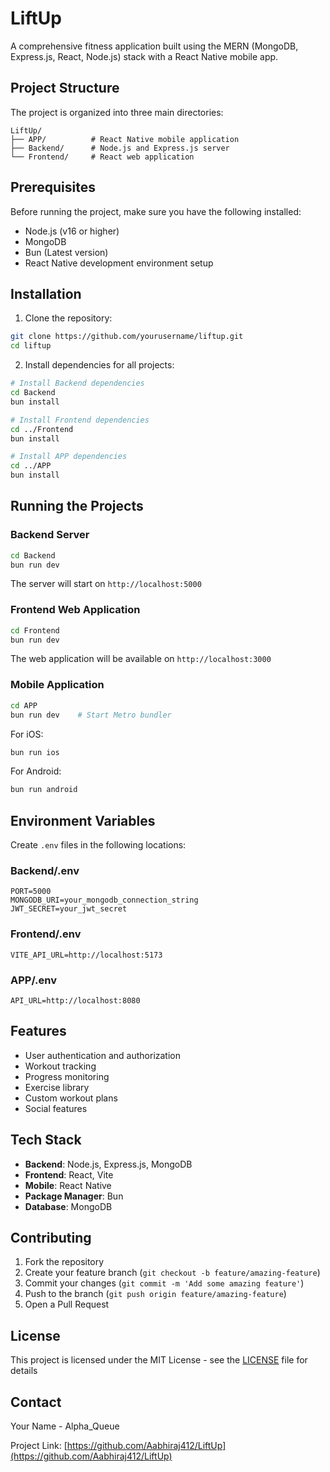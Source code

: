 # LiftUp

A comprehensive fitness application built using the MERN (MongoDB, Express.js, React, Node.js) stack with a React Native mobile app.

## Project Structure

The project is organized into three main directories:

```
LiftUp/
├── APP/          # React Native mobile application
├── Backend/      # Node.js and Express.js server
└── Frontend/     # React web application
```

## Prerequisites

Before running the project, make sure you have the following installed:
- Node.js (v16 or higher)
- MongoDB
- Bun (Latest version)
- React Native development environment setup

## Installation

1. Clone the repository:
```bash
git clone https://github.com/yourusername/liftup.git
cd liftup
```

2. Install dependencies for all projects:
```bash
# Install Backend dependencies
cd Backend
bun install

# Install Frontend dependencies
cd ../Frontend
bun install

# Install APP dependencies
cd ../APP
bun install
```

## Running the Projects

### Backend Server
```bash
cd Backend
bun run dev
```
The server will start on `http://localhost:5000`

### Frontend Web Application
```bash
cd Frontend
bun run dev
```
The web application will be available on `http://localhost:3000`

### Mobile Application
```bash
cd APP
bun run dev    # Start Metro bundler
```

For iOS:
```bash
bun run ios
```

For Android:
```bash
bun run android
```

## Environment Variables

Create `.env` files in the following locations:

### Backend/.env
```
PORT=5000
MONGODB_URI=your_mongodb_connection_string
JWT_SECRET=your_jwt_secret
```

### Frontend/.env
```
VITE_API_URL=http://localhost:5173
```

### APP/.env
```
API_URL=http://localhost:8080
```

## Features

- User authentication and authorization
- Workout tracking
- Progress monitoring
- Exercise library
- Custom workout plans
- Social features

## Tech Stack

- **Backend**: Node.js, Express.js, MongoDB
- **Frontend**: React, Vite
- **Mobile**: React Native
- **Package Manager**: Bun
- **Database**: MongoDB

## Contributing

1. Fork the repository
2. Create your feature branch (`git checkout -b feature/amazing-feature`)
3. Commit your changes (`git commit -m 'Add some amazing feature'`)
4. Push to the branch (`git push origin feature/amazing-feature`)
5. Open a Pull Request

## License

This project is licensed under the MIT License - see the [LICENSE](LICENSE) file for details

## Contact

Your Name - Alpha_Queue

Project Link: [https://github.com/Aabhiraj412/LiftUp](https://github.com/Aabhiraj412/LiftUp)